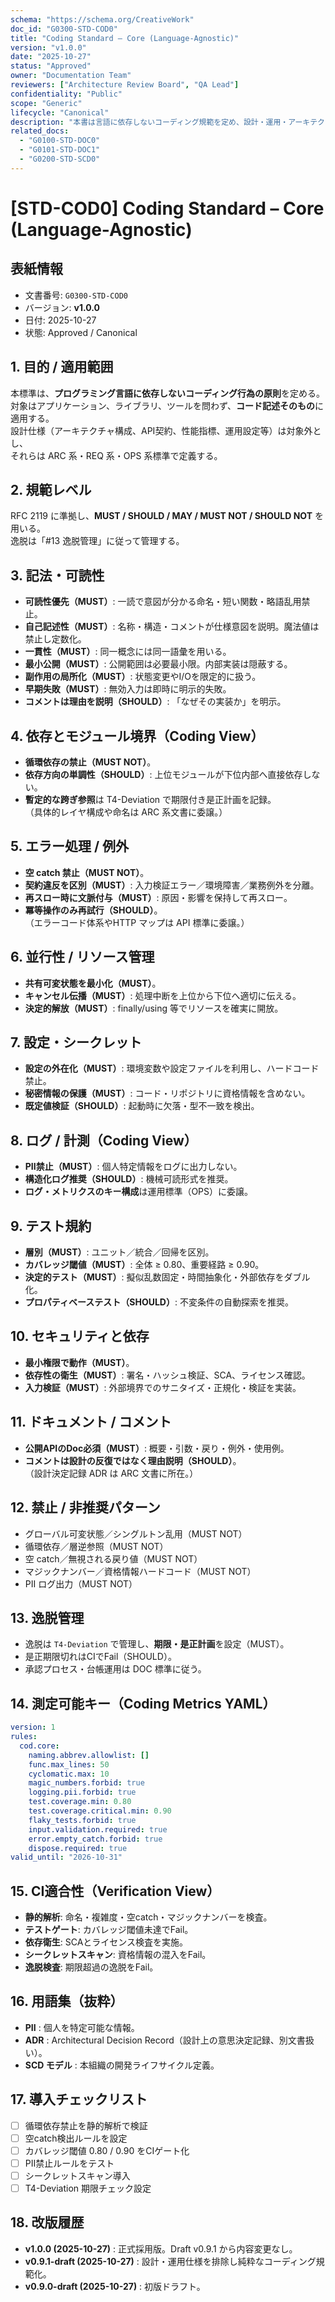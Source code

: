 ```yaml
---
schema: "https://schema.org/CreativeWork"
doc_id: "G0300-STD-COD0"
title: "Coding Standard – Core (Language-Agnostic)"
version: "v1.0.0"
date: "2025-10-27"
status: "Approved"
owner: "Documentation Team"
reviewers: ["Architecture Review Board", "QA Lead"]
confidentiality: "Public"
scope: "Generic"
lifecycle: "Canonical"
description: "本書は言語に依存しないコーディング規範を定め、設計・運用・アーキテクチャ仕様には踏み込まない。言語別標準（COD1+）および設計標準（ARC系）と補完関係にあり、コードそのものの品質・一貫性・検証可能性を目的とする。"
related_docs:
  - "G0100-STD-DOC0"
  - "G0101-STD-DOC1"
  - "G0200-STD-SCD0"
---
```


# [STD-COD0] Coding Standard – Core (Language-Agnostic)

## 表紙情報
- 文書番号: `G0300-STD-COD0`
- バージョン: **v1.0.0**
- 日付: 2025-10-27
- 状態: Approved / Canonical

## 1. 目的 / 適用範囲
本標準は、**プログラミング言語に依存しないコーディング行為の原則**を定める。  
対象はアプリケーション、ライブラリ、ツールを問わず、**コード記述そのもの**に適用する。  
設計仕様（アーキテクチャ構成、API契約、性能指標、運用設定等）は対象外とし、  
それらは ARC 系・REQ 系・OPS 系標準で定義する。

## 2. 規範レベル
RFC 2119 に準拠し、**MUST / SHOULD / MAY / MUST NOT / SHOULD NOT** を用いる。  
逸脱は「#13 逸脱管理」に従って管理する。

## 3. 記法・可読性
- **可読性優先（MUST）**: 一読で意図が分かる命名・短い関数・略語乱用禁止。  
- **自己記述性（MUST）**: 名称・構造・コメントが仕様意図を説明。魔法値は禁止し定数化。  
- **一貫性（MUST）**: 同一概念には同一語彙を用いる。  
- **最小公開（MUST）**: 公開範囲は必要最小限。内部実装は隠蔽する。  
- **副作用の局所化（MUST）**: 状態変更やI/Oを限定的に扱う。  
- **早期失敗（MUST）**: 無効入力は即時に明示的失敗。  
- **コメントは理由を説明（SHOULD）**: 「なぜその実装か」を明示。

## 4. 依存とモジュール境界（Coding View）
- **循環依存の禁止（MUST NOT）**。  
- **依存方向の単調性（SHOULD）**: 上位モジュールが下位内部へ直接依存しない。  
- **暫定的な跨ぎ参照**は T4-Deviation で期限付き是正計画を記録。  
（具体的レイヤ構成や命名は ARC 系文書に委譲。）

## 5. エラー処理 / 例外
- **空 catch 禁止（MUST NOT）**。  
- **契約違反を区別（MUST）**: 入力検証エラー／環境障害／業務例外を分離。  
- **再スロー時に文脈付与（MUST）**: 原因・影響を保持して再スロー。  
- **冪等操作のみ再試行（SHOULD）**。  
（エラーコード体系やHTTP マップは API 標準に委譲。）

## 6. 並行性 / リソース管理
- **共有可変状態を最小化（MUST）**。  
- **キャンセル伝播（MUST）**: 処理中断を上位から下位へ適切に伝える。  
- **決定的解放（MUST）**: finally/using 等でリソースを確実に開放。

## 7. 設定・シークレット
- **設定の外在化（MUST）**: 環境変数や設定ファイルを利用し、ハードコード禁止。  
- **秘密情報の保護（MUST）**: コード・リポジトリに資格情報を含めない。  
- **既定値検証（SHOULD）**: 起動時に欠落・型不一致を検出。

## 8. ログ / 計測（Coding View）
- **PII禁止（MUST）**: 個人特定情報をログに出力しない。  
- **構造化ログ推奨（SHOULD）**: 機械可読形式を推奨。  
- **ログ・メトリクスのキー構成**は運用標準（OPS）に委譲。

## 9. テスト規約
- **層別（MUST）**: ユニット／統合／回帰を区別。  
- **カバレッジ閾値（MUST）**: 全体 ≥ 0.80、重要経路 ≥ 0.90。  
- **決定的テスト（MUST）**: 擬似乱数固定・時間抽象化・外部依存をダブル化。  
- **プロパティベーステスト（SHOULD）**: 不変条件の自動探索を推奨。

## 10. セキュリティと依存
- **最小権限で動作（MUST）**。  
- **依存性の衛生（MUST）**: 署名・ハッシュ検証、SCA、ライセンス確認。  
- **入力検証（MUST）**: 外部境界でのサニタイズ・正規化・検証を実装。

## 11. ドキュメント / コメント
- **公開APIのDoc必須（MUST）**: 概要・引数・戻り・例外・使用例。  
- **コメントは設計の反復ではなく理由説明（SHOULD）**。  
（設計決定記録 ADR は ARC 文書に所在。）

## 12. 禁止 / 非推奨パターン
- グローバル可変状態／シングルトン乱用（MUST NOT）  
- 循環依存／層逆参照（MUST NOT）  
- 空 catch／無視される戻り値（MUST NOT）  
- マジックナンバー／資格情報ハードコード（MUST NOT）  
- PII ログ出力（MUST NOT）

## 13. 逸脱管理
- 逸脱は `T4-Deviation` で管理し、**期限・是正計画**を設定（MUST）。  
- 是正期限切れはCIでFail（SHOULD）。  
- 承認プロセス・台帳運用は DOC 標準に従う。

## 14. 測定可能キー（Coding Metrics YAML）
```yaml
version: 1
rules:
  cod.core:
    naming.abbrev.allowlist: []
    func.max_lines: 50
    cyclomatic.max: 10
    magic_numbers.forbid: true
    logging.pii.forbid: true
    test.coverage.min: 0.80
    test.coverage.critical.min: 0.90
    flaky_tests.forbid: true
    input.validation.required: true
    error.empty_catch.forbid: true
    dispose.required: true
valid_until: "2026-10-31"
```

## 15. CI適合性（Verification View）
- **静的解析**: 命名・複雑度・空catch・マジックナンバーを検査。  
- **テストゲート**: カバレッジ閾値未達でFail。  
- **依存衛生**: SCAとライセンス検査を実施。  
- **シークレットスキャン**: 資格情報の混入をFail。  
- **逸脱検査**: 期限超過の逸脱をFail。

## 16. 用語集（抜粋）
- **PII** : 個人を特定可能な情報。  
- **ADR** : Architectural Decision Record（設計上の意思決定記録、別文書扱い）。  
- **SCD モデル** : 本組織の開発ライフサイクル定義。  

## 17. 導入チェックリスト
- [ ] 循環依存禁止を静的解析で検証  
- [ ] 空catch検出ルールを設定  
- [ ] カバレッジ閾値 0.80 / 0.90 をCIゲート化  
- [ ] PII禁止ルールをテスト  
- [ ] シークレットスキャン導入  
- [ ] T4-Deviation 期限チェック設定  

## 18. 改版履歴
- **v1.0.0 (2025-10-27)** : 正式採用版。Draft v0.9.1 から内容変更なし。
- **v0.9.1-draft (2025-10-27)** : 設計・運用仕様を排除し純粋なコーディング規範化。  
- **v0.9.0-draft (2025-10-27)** : 初版ドラフト。
